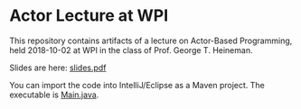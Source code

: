 # Actor Lecture at WPI

This repository contains artifacts of a lecture on Actor-Based Programming, 
held 2018-10-02 at WPI in the class of Prof. George T. Heineman.

Slides are here: [slides.pdf](slides.pdf)

You can import the code into IntelliJ/Eclipse as a Maven project.
The executable is [Main.java](/src/main/java/edu/wpi/voting/Main.java]).

